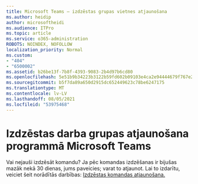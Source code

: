 ```yaml
---
title: Microsoft Teams — izdzēstas grupas vietnes atjaunošana
ms.author: heidip
author: microsoftheidi
ms.audience: ITPro
ms.topic: article
ms.service: o365-administration
ROBOTS: NOINDEX, NOFOLLOW
localization_priority: Normal
ms.custom:
- "404"
- "6500002"
ms.assetid: b26be13f-7b8f-4393-9083-2b4d97b6cd80
ms.openlocfilehash: 5e51b9b34223b3122b59fd602b09103e4ca2e94444679f767e2a7005a9928694
ms.sourcegitcommit: b5f7da89a650d2915dc652449623c78be6247175
ms.translationtype: MT
ms.contentlocale: lv-LV
ms.lasthandoff: 08/05/2021
ms.locfileid: "53975468"
---
```

# <a name="restoring-a-deleted-team-in-microsoft-teams"></a>Izdzēstas darba grupas atjaunošana programmā Microsoft Teams

Vai nejauši izdzēsāt komandu? Ja pēc komandas izdzēšanas ir bijušas mazāk nekā 30 dienas, jums paveicies; varat to atjaunot. Lai to izdarītu, veiciet šeit norādītās darbības: [Izdzēstas komandas atjaunošana.](https://docs.microsoft.com/microsoftteams/archive-or-delete-a-team#restore-a-deleted-team)
